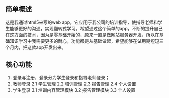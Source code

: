 ## 简单概述
这是我通过html5来写的web app，它应用于我公司的培训指导，使指导老师和学生能够更好的沟通，实现翻转式学习。希望通过这个简单的app，不断的提升自己在这方面的技术，因为是零基础开始的，原来一直是做网站服务器开发，所以在基础知识学习中我需要更多的耐心，功能都是从基础做起，希望能够在试用期短短三个月内，把这款app开发出来。

## 核心功能
1. 登录与注册，登录分为学生登录和指导老师登录；
2. 教师登录
  2.1 学生管理
  2.2 培训管理
  2.3 报告管理
  2.4 个人设置
3. 学生登录
  3.1 培训内容管理模块
  3.2 报告管理模块
  3.3 个人设置

